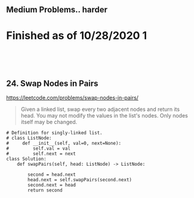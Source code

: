 ## Medium Problems.. harder
# Finished as of 10/28/2020 1

<br />
<br />
<br />

## 24. Swap Nodes in Pairs

https://leetcode.com/problems/swap-nodes-in-pairs/
> Given a linked list, swap every two adjacent nodes and return its head.
>You may not modify the values in the list's nodes. Only nodes itself may be changed.

```
# Definition for singly-linked list.
# class ListNode:
#     def __init__(self, val=0, next=None):
#         self.val = val
#         self.next = next
class Solution:
    def swapPairs(self, head: ListNode) -> ListNode:
        
        second = head.next
        head.next = self.swapPairs(second.next)
        second.next = head
        return second

```


